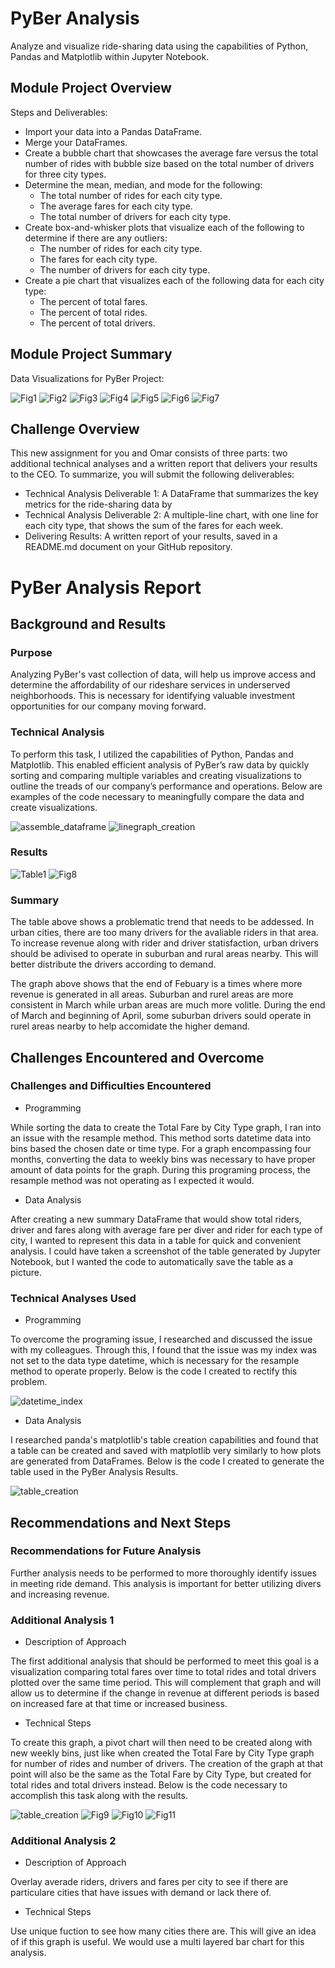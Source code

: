 # PyBer Analysis
Analyze and visualize ride-sharing data using the capabilities of Python, Pandas and Matplotlib within Jupyter Notebook.

## Module Project Overview
Steps and Deliverables:
- Import your data into a Pandas DataFrame.
- Merge your DataFrames.
- Create a bubble chart that showcases the average fare versus the total number of rides with bubble size based on the total number of drivers for three city types.
- Determine the mean, median, and mode for the following:
  - The total number of rides for each city type.
  - The average fares for each city type.
  - The total number of drivers for each city type.
- Create box-and-whisker plots that visualize each of the following to determine if there are any outliers:
  - The number of rides for each city type.
  - The fares for each city type.
  - The number of drivers for each city type.
- Create a pie chart that visualizes each of the following data for each city type:
  - The percent of total fares.
  - The percent of total rides.
  - The percent of total drivers.

## Module Project Summary
Data Visualizations for PyBer Project:

![Fig1](https://github.com/ejlaflure/PyBer_Analysis/blob/master/Analysis/Fig1.png)
![Fig2](https://github.com/ejlaflure/PyBer_Analysis/blob/master/Analysis/Fig2.png)
![Fig3](https://github.com/ejlaflure/PyBer_Analysis/blob/master/Analysis/Fig3.png)
![Fig4](https://github.com/ejlaflure/PyBer_Analysis/blob/master/Analysis/Fig4.png)
![Fig5](https://github.com/ejlaflure/PyBer_Analysis/blob/master/Analysis/Fig5.png)
![Fig6](https://github.com/ejlaflure/PyBer_Analysis/blob/master/Analysis/Fig6.png)
![Fig7](https://github.com/ejlaflure/PyBer_Analysis/blob/master/Analysis/Fig7.png)

## Challenge Overview
This new assignment for you and Omar consists of three parts: two additional technical analyses and a written report that delivers your results to the CEO. To summarize, you will submit the following deliverables:
- Technical Analysis Deliverable 1: A DataFrame that summarizes the key metrics for the ride-sharing data by 
- Technical Analysis Deliverable 2: A multiple-line chart, with one line for each city type, that shows the sum of the fares for each week.
- Delivering Results: A written report of your results, saved in a README.md document on your GitHub repository.

# PyBer Analysis Report

## Background and Results

### Purpose
Analyzing PyBer's vast collection of data, will help us improve access and determine the affordability of our rideshare services in underserved neighborhoods. This is necessary for identifying valuable investment opportunities for our company moving forward. 

### Technical Analysis
To perform this task, I utilized the capabilities of Python, Pandas and Matplotlib. This enabled efficient analysis of PyBer’s raw data by quickly sorting and comparing multiple variables and creating visualizations to outline the treads of our company’s performance and operations. Below are examples of the code necessary to meaningfully compare the data and create visualizations.

![assemble_dataframe](https://github.com/ejlaflure/PyBer_Analysis/blob/master/Analysis/assemble_dataframe.PNG)
![linegraph_creation](https://github.com/ejlaflure/PyBer_Analysis/blob/master/Analysis/linegraph_creation.PNG)

### Results

![Table1](https://github.com/ejlaflure/PyBer_Analysis/blob/master/Analysis/Table1.png)
![Fig8](https://github.com/ejlaflure/PyBer_Analysis/blob/master/Analysis/Fig8.png)

### Summary
The table above shows a problematic trend that needs to be addessed. In urban cities, there are too many drivers for the avaliable riders in that area. To increase revenue along with rider and driver statisfaction, urban drivers should be adivised to operate in suburban and rural areas nearby. This will better distribute the drivers according to demand. 

The graph above shows that the end of Febuary is a times where more revenue is generated in all areas. Suburban and rurel areas are more consistent in March while urban areas are much more volitle.  During the end of March and beginning of April, some suburban drivers sould operate in rurel areas nearby to help accomidate the higher demand. 

## Challenges Encountered and Overcome

### Challenges and Difficulties Encountered

* Programming

While sorting the data to create the Total Fare by City Type graph, I ran into an issue with the resample method. This method sorts datetime data into bins based the chosen date or time type. For a graph encompassing four months, converting the data to weekly bins was necessary to have proper amount of data points for the graph. During this programing process, the resample method was not operating as I expected it would. 

* Data Analysis

After creating a new summary DataFrame that would show total riders, driver and fares along with average fare per diver and rider for each type of city, I wanted to represent this data in a table for quick and convenient analysis. I could have taken a screenshot of the table generated by Jupyter Notebook, but I wanted the code to automatically save the table as a picture. 

### Technical Analyses Used

* Programming

To overcome the programing issue, I researched and discussed the issue with my colleagues. Through this, I found that the issue was my index was not set to the data type datetime, which is necessary for the resample method to operate properly. Below is the code I created to rectify this problem. 

![datetime_index](https://github.com/ejlaflure/PyBer_Analysis/blob/master/Analysis/datetime_index.PNG)

* Data Analysis

I researched panda's matplotlib's table creation capabilities and found that a table can be created and saved with matplotlib very similarly to how plots are generated from DataFrames. Below is the code I created to generate the table used in the PyBer Analysis Results. 

![table_creation](https://github.com/ejlaflure/PyBer_Analysis/blob/master/Analysis/table_creation.PNG)

## Recommendations and Next Steps

### Recommendations for Future Analysis

Further analysis needs to be performed to more thoroughly identify issues in meeting ride demand.  This analysis is important for better utilizing divers and increasing revenue. 

### Additional Analysis 1

* Description of Approach

The first additional analysis that should be performed to meet this goal is a visualization comparing total fares over time to total rides and total drivers plotted over the same time period. This will complement that graph and will allow us to determine if the change in revenue at different periods is based on increased fare at that time or increased business.

* Technical Steps

To create this graph, a pivot chart will then need to be created along with new weekly bins, just like when created the Total Fare by City Type graph for number of rides and number of drivers. The creation of the graph at that point will also be the same as the Total Fare by City Type, but created for total rides and total drivers instead. Below is the code necessary to accomplish this task along with the results.

![table_creation](https://github.com/ejlaflure/PyBer_Analysis/blob/master/Analysis/additional_analysis1.PNG)
![Fig9](https://github.com/ejlaflure/PyBer_Analysis/blob/master/Analysis/Fig9.png)
![Fig10](https://github.com/ejlaflure/PyBer_Analysis/blob/master/Analysis/Fig10.png)
![Fig11](https://github.com/ejlaflure/PyBer_Analysis/blob/master/Analysis/Fig11.png)

### Additional Analysis 2

* Description of Approach

Overlay averade riders, drivers and fares per city to see if there are particulare cities that have issues with demand or lack there of.

* Technical Steps

Use unique fuction to see how many cities there are. This will give an idea of if this graph is useful. We would use a multi layered bar chart for this analysis.
